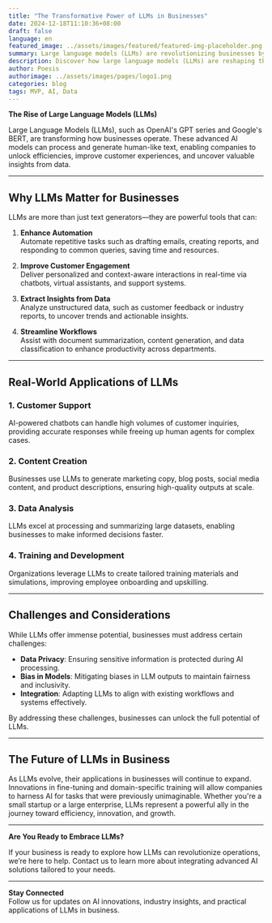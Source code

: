 ```yaml
---
title: "The Transformative Power of LLMs in Businesses"
date: 2024-12-18T11:10:36+08:00
draft: false
language: en
featured_image: ../assets/images/featured/featured-img-placeholder.png
summary: Large language models (LLMs) are revolutionizing businesses by enhancing automation, improving customer engagement, and extracting actionable insights from data.
description: Discover how large language models (LLMs) are reshaping the business landscape. From automating repetitive tasks to delivering intelligent customer interactions, LLMs unlock new opportunities for efficiency and growth.
author: Poesis
authorimage: ../assets/images/pages/logo1.png
categories: blog
tags: MVP, AI, Data
---
```


**The Rise of Large Language Models (LLMs)**

Large Language Models (LLMs), such as OpenAI's GPT series and Google's BERT, are transforming how businesses operate. These advanced AI models can process and generate human-like text, enabling companies to unlock efficiencies, improve customer experiences, and uncover valuable insights from data.

---

## Why LLMs Matter for Businesses

LLMs are more than just text generators—they are powerful tools that can:

1. **Enhance Automation**  
   Automate repetitive tasks such as drafting emails, creating reports, and responding to common queries, saving time and resources.

2. **Improve Customer Engagement**  
   Deliver personalized and context-aware interactions in real-time via chatbots, virtual assistants, and support systems.

3. **Extract Insights from Data**  
   Analyze unstructured data, such as customer feedback or industry reports, to uncover trends and actionable insights.

4. **Streamline Workflows**  
   Assist with document summarization, content generation, and data classification to enhance productivity across departments.

---

## Real-World Applications of LLMs

### 1. **Customer Support**
AI-powered chatbots can handle high volumes of customer inquiries, providing accurate responses while freeing up human agents for complex cases.

### 2. **Content Creation**
Businesses use LLMs to generate marketing copy, blog posts, social media content, and product descriptions, ensuring high-quality outputs at scale.

### 3. **Data Analysis**
LLMs excel at processing and summarizing large datasets, enabling businesses to make informed decisions faster.

### 4. **Training and Development**
Organizations leverage LLMs to create tailored training materials and simulations, improving employee onboarding and upskilling.

---

## Challenges and Considerations

While LLMs offer immense potential, businesses must address certain challenges:

- **Data Privacy**: Ensuring sensitive information is protected during AI processing.
- **Bias in Models**: Mitigating biases in LLM outputs to maintain fairness and inclusivity.
- **Integration**: Adapting LLMs to align with existing workflows and systems effectively.

By addressing these challenges, businesses can unlock the full potential of LLMs.

---

## The Future of LLMs in Business

As LLMs evolve, their applications in businesses will continue to expand. Innovations in fine-tuning and domain-specific training will allow companies to harness AI for tasks that were previously unimaginable. Whether you're a small startup or a large enterprise, LLMs represent a powerful ally in the journey toward efficiency, innovation, and growth.

---

**Are You Ready to Embrace LLMs?**

If your business is ready to explore how LLMs can revolutionize operations, we’re here to help. Contact us to learn more about integrating advanced AI solutions tailored to your needs.

---

**Stay Connected**  
Follow us for updates on AI innovations, industry insights, and practical applications of LLMs in business.
